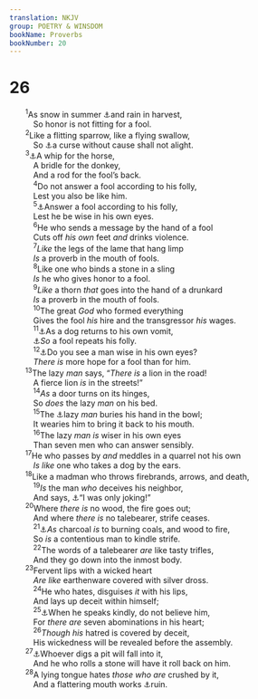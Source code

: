 ```yaml
---
translation: NKJV
group: POETRY & WINSDOM
bookName: Proverbs 
bookNumber: 20
---
```


<div class="title"><h1>26</h1></div>
<span class="verse ch_26_1">  <sup>1</sup>As snow in summer <a data-toggle="tooltip" data-placement="bottom" title="1 Sam. 12:17">⚓</a>and rain in harvest,<br/>   So honor is not fitting for a fool.<br/></span>
<span class="verse ch_26_2">  <sup>2</sup>Like a flitting sparrow, like a flying swallow,<br/>   So <a data-toggle="tooltip" data-placement="bottom" title="Num. 23:8; Deut. 23:5; 2 Sam. 16:12">⚓</a>a curse without cause shall not alight.<br/></span>
<span class="verse ch_26_3">  <sup>3</sup><a data-toggle="tooltip" data-placement="bottom" title="Ps. 32:9; Prov. 19:29">⚓</a>A whip for the horse,<br/>   A bridle for the donkey,<br/>   And a rod for the fool’s back.<br/></span>
<span class="verse ch_26_4">   <sup>4</sup>Do not answer a fool according to his folly,<br/>   Lest you also be like him.<br/></span>
<span class="verse ch_26_5">   <sup>5</sup><a data-toggle="tooltip" data-placement="bottom" title="Matt. 16:1–4; Rom. 12:16">⚓</a>Answer a fool according to his folly,<br/>   Lest he be wise in his own eyes.<br/></span>
<span class="verse ch_26_6">   <sup>6</sup>He who sends a message by the hand of a fool<br/>   Cuts off <i>his</i> <i>own</i> feet <i>and</i> drinks violence.<br/></span>
<span class="verse ch_26_7">   <sup>7</sup><i>Like</i> the legs of the lame that hang limp<br/>   <i>Is</i> a proverb in the mouth of fools.<br/></span>
<span class="verse ch_26_8">   <sup>8</sup>Like one who binds a stone in a sling<br/>   <i>Is</i> he who gives honor to a fool.<br/></span>
<span class="verse ch_26_9">   <sup>9</sup><i>Like</i> a thorn <i>that</i> goes into the hand of a drunkard<br/>   <i>Is</i> a proverb in the mouth of fools.<br/></span>
<span class="verse ch_26_10">   <sup>10</sup>The great <i>God</i> who formed everything<br/>   Gives the fool <i>his</i> hire and the transgressor <i>his</i> wages.<br/></span>
<span class="verse ch_26_11">   <sup>11</sup><a data-toggle="tooltip" data-placement="bottom" title="2 Pet. 2:22">⚓</a>As a dog returns to his own vomit,<br/>   <a data-toggle="tooltip" data-placement="bottom" title="Ex. 8:15">⚓</a><i>So</i> a fool repeats his folly.<br/></span>
<span class="verse ch_26_12">   <sup>12</sup><a data-toggle="tooltip" data-placement="bottom" title="Prov. 29:20; Luke 18:11, 12; (Rev. 3:17)">⚓</a>Do you see a man wise in his own eyes?<br/>   <i>There</i> <i>is</i> more hope for a fool than for him.<br/></span>
<span class="verse ch_26_13">  <sup>13</sup>The lazy <i>man</i> says, “<i>There</i> <i>is</i> a lion in the road!<br/>   A fierce lion <i>is</i> in the streets!”<br/></span>
<span class="verse ch_26_14">   <sup>14</sup><i>As</i> a door turns on its hinges,<br/>   So <i>does</i> the lazy <i>man</i> on his bed.<br/></span>
<span class="verse ch_26_15">   <sup>15</sup>The <a data-toggle="tooltip" data-placement="bottom" title="Prov. 19:24">⚓</a>lazy <i>man</i> buries his hand in the bowl;<br/>   It wearies him to bring it back to his mouth.<br/></span>
<span class="verse ch_26_16">   <sup>16</sup>The lazy <i>man</i> <i>is</i> wiser in his own eyes<br/>   Than seven men who can answer sensibly.<br/></span>
<span class="verse ch_26_17">  <sup>17</sup>He who passes by <i>and</i> meddles in a quarrel not his own<br/>   <i>Is</i> <i>like</i> one who takes a dog by the ears.<br/></span>
<span class="verse ch_26_18">  <sup>18</sup>Like a madman who throws firebrands, arrows, and death,<br/></span>
<span class="verse ch_26_19">   <sup>19</sup><i>Is</i> the man <i>who</i> deceives his neighbor,<br/>   And says, <a data-toggle="tooltip" data-placement="bottom" title="Eph. 5:4">⚓</a>“I was only joking!”<br/></span>
<span class="verse ch_26_20">  <sup>20</sup>Where <i>there</i> <i>is</i> no wood, the fire goes out;<br/>   And where <i>there</i> <i>is</i> no talebearer, strife ceases.<br/></span>
<span class="verse ch_26_21">   <sup>21</sup><a data-toggle="tooltip" data-placement="bottom" title="Prov. 15:18">⚓</a><i>As</i> charcoal <i>is</i> to burning coals, and wood to fire,<br/>   So <i>is</i> a contentious man to kindle strife.<br/></span>
<span class="verse ch_26_22">   <sup>22</sup>The words of a talebearer <i>are</i> like tasty trifles,<br/>   And they go down into the inmost body.<br/></span>
<span class="verse ch_26_23">  <sup>23</sup>Fervent lips with a wicked heart<br/>   <i>Are</i> <i>like</i> earthenware covered with silver dross.<br/></span>
<span class="verse ch_26_24">   <sup>24</sup>He who hates, disguises <i>it</i> with his lips,<br/>   And lays up deceit within himself;<br/></span>
<span class="verse ch_26_25">   <sup>25</sup><a data-toggle="tooltip" data-placement="bottom" title="Ps. 28:3; Prov. 26:23; Jer. 9:8">⚓</a>When he speaks kindly, do not believe him,<br/>   For <i>there</i> <i>are</i> seven abominations in his heart;<br/></span>
<span class="verse ch_26_26">   <sup>26</sup><i>Though</i> <i>his</i> hatred is covered by deceit,<br/>   His wickedness will be revealed before the assembly.<br/></span>
<span class="verse ch_26_27">  <sup>27</sup><a data-toggle="tooltip" data-placement="bottom" title="Esth. 7:10; Ps. 7:15; Prov. 28:10; Eccl. 10:8">⚓</a>Whoever digs a pit will fall into it,<br/>   And he who rolls a stone will have it roll back on him.<br/></span>
<span class="verse ch_26_28">  <sup>28</sup>A lying tongue hates <i>those</i> <i>who</i> <i>are</i> crushed by it,<br/>   And a flattering mouth works <a data-toggle="tooltip" data-placement="bottom" title="Prov. 29:5">⚓</a>ruin.<br/></span>
